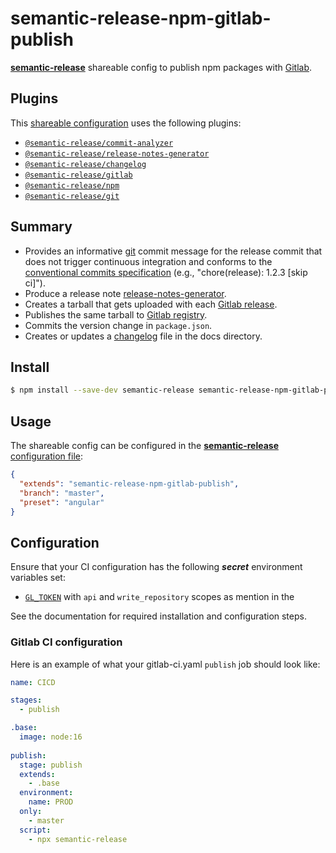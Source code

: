 # semantic-release-npm-gitlab-publish

[**semantic-release**](https://github.com/semantic-release/semantic-release) shareable config to publish npm packages with [Gitlab](https://gitlab.com).


## Plugins

This [shareable configuration](https://github.com/ftavilla/semantic-release-npm-gitlab-publish/blob/master/src/gitlab/.releaserc.json) uses the following plugins:

- [`@semantic-release/commit-analyzer`](https://github.com/semantic-release/commit-analyzer)
- [`@semantic-release/release-notes-generator`](https://github.com/semantic-release/release-notes-generator)
- [`@semantic-release/changelog`](https://github.com/semantic-release/changelog)
- [`@semantic-release/gitlab`](https://github.com/semantic-release/gitlab)
- [`@semantic-release/npm`](https://github.com/semantic-release/npm)
- [`@semantic-release/git`](https://github.com/semantic-release/git)

## Summary

- Provides an informative [git](https://github.com/semantic-release/git) commit message for the release commit that does not trigger continuous integration and conforms to the [conventional commits specification](https://www.conventionalcommits.org/) (e.g., "chore(release): 1.2.3 [skip ci]").
- Produce a release note [release-notes-generator](https://github.com/semantic-release/release-notes-generator).
- Creates a tarball that gets uploaded with each [Gitlab release](https://github.com/semantic-release/gitlab).
- Publishes the same tarball to [Gitlab registry](https://github.com/semantic-release/npm).
- Commits the version change in `package.json`.
- Creates or updates a [changelog](https://github.com/semantic-release/changelog) file in the docs directory.

## Install

```bash
$ npm install --save-dev semantic-release semantic-release-npm-gitlab-publish
```

## Usage

The shareable config can be configured in the [**semantic-release** configuration file](https://github.com/semantic-release/semantic-release/blob/master/docs/usage/configuration.md#configuration):

```json
{
  "extends": "semantic-release-npm-gitlab-publish",
  "branch": "master",
  "preset": "angular"
}
```

## Configuration

Ensure that your CI configuration has the following **_secret_** environment variables set:
- [`GL_TOKEN`](https://github.com/semantic-release/gitlab#configuration) with `api` and `write_repository` scopes as mention in the 

See the documentation for required installation and configuration steps.

### Gitlab CI configuration

Here is an example of what your gitlab-ci.yaml `publish` job should look like:

```yml
name: CICD

stages:
  - publish

.base:
  image: node:16
  
publish:
  stage: publish
  extends:
    - .base
  environment:
    name: PROD
  only:
    - master
  script:
    - npx semantic-release
```